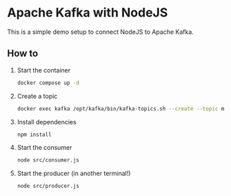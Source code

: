 # Apache Kafka with NodeJS

This is a simple demo setup to connect NodeJS to Apache Kafka.

## How to

1. Start the container

    ```bash
    docker compose up -d
    ```

1. Create a topic

    ```bash
    docker exec kafka /opt/kafka/bin/kafka-topics.sh --create --topic my-topic --bootstrap-server localhost:9092 --partitions 1 --replication-factor 1
    ```

1. Install dependencies

    ```bash
    npm install
    ```

1. Start the consumer

    ```bash
    node src/consumer.js
    ```


1. Start the producer (in another terminal!)

    ```bash
    node src/producer.js
    ```
